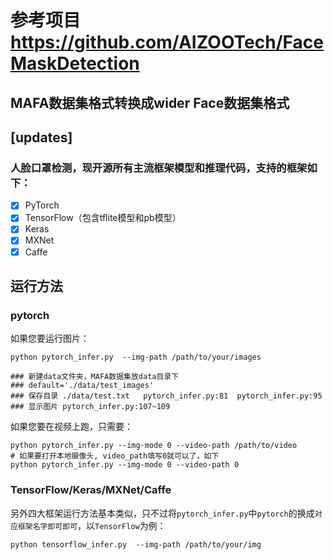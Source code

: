 # 参考项目 https://github.com/AIZOOTech/FaceMaskDetection

## MAFA数据集格式转换成wider Face数据集格式
## [updates]
### 人脸口罩检测，现开源所有主流框架模型和推理代码，支持的框架如下：

 - [x] PyTorch
- [x] TensorFlow（包含tflite模型和pb模型）
- [x] Keras
- [x] MXNet
- [x] Caffe

## 运行方法
### pytorch
如果您要运行图片：
```
python pytorch_infer.py  --img-path /path/to/your/images   

### 新建data文件夹，MAFA数据集放data目录下
### default='./data/test_images'
### 保存目录 ./data/test.txt   pytorch_infer.py:81  pytorch_infer.py:95
### 显示图片 pytorch_infer.py:107~109
```
如果您要在视频上跑，只需要：
```
python pytorch_infer.py --img-mode 0 --video-path /path/to/video  
# 如果要打开本地摄像头, video_path填写0就可以了，如下
python pytorch_infer.py --img-mode 0 --video-path 0
```
### TensorFlow/Keras/MXNet/Caffe
另外四大框架运行方法基本类似，只不过将`pytorch_infer.py`中`pytorch`的换成`对应框架名字即可即可`，以`TensorFlow`为例：
```
python tensorflow_infer.py  --img-path /path/to/your/img
```






